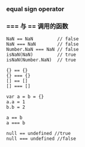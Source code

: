 ### equal sign operator

### === 与 == 调用的函数

```
NaN == NaN         // false
NaN === NaN        // false
Number.NaN === NaN // false
isNaN(NaN)         // true
isNaN(Number.NaN)  // true
```

```
{} == {}
{} === {}
[] == []
[] === []
``` 

```
var a = b = {}
a.a = 1
b.b = 2

a == b 
a === b
```

```
null == undefined //true
null === undefined //false
```




